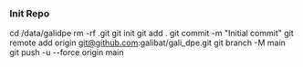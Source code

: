 ### Init Repo
cd /data/galidpe
rm -rf .git
git init
git add .
git commit -m "Initial commit"
git remote add origin git@github.com:galibat/gali_dpe.git
git branch -M main
git push -u --force origin main




